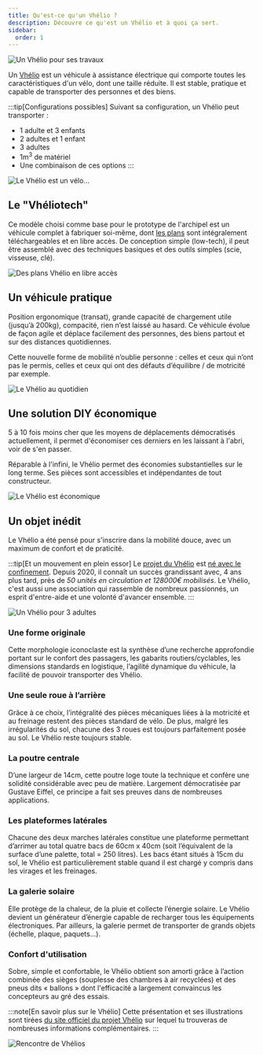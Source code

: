 ```yaml
---
title: Qu'est-ce qu'un Vhélio ?
description: Découvre ce qu'est un Vhélio et à quoi ça sert.
sidebar:
  order: 1
---
```


![Un Vhélio pour ses travaux](../../../assets/info/img-1-m3.jpg)

Un [Vhélio](https://vhelio.org) est un véhicule à assistance électrique qui comporte toutes les caractéristiques d'un vélo, dont une taille réduite. Il est stable, pratique et capable de transporter des personnes et des biens.

:::tip[Configurations possibles]
Suivant sa configuration, un Vhélio peut transporter&nbsp;:

- 1 adulte et 3 enfants
- 2 adultes et 1 enfant
- 3 adultes
- 1m<sup>3</sup> de matériel
- Une combinaison de ces options
:::

![Le Vhélio est un vélo...](../../../assets/info/info-velo.png)

## Le "Vhéliotech"

Ce modèle choisi comme base pour le prototype de l'archipel est un véhicule complet à fabriquer soi-même, dont [les plans](https://documentation.vhelio.org/vheliotech/guide-de-montage/v1.0.0/) sont intégralement téléchargeables et en libre accès. De conception simple (low-tech), il peut être assemblé avec des techniques basiques et des outils simples (scie, visseuse, clé).

![Des plans Vhélio en libre accès](../../../assets/info/img-freecad.png)

## Un véhicule pratique

Position ergonomique (transat), grande capacité de chargement utile (jusqu’à 200kg), compacité, rien n’est laissé au hasard. Ce véhicule évolue de façon agile et déplace facilement des personnes, des biens partout et sur des distances quotidiennes.

Cette nouvelle forme de mobilité n’oublie personne&nbsp;:  celles et ceux qui n’ont pas le permis, celles et ceux qui ont des défauts d’équilibre / de motricité par exemple.

![Le Vhélio au quotidien](../../../assets/info/info-quotidien.png)

## Une solution DIY économique

5 à 10 fois moins cher que les moyens de déplacements démocratisés actuellement, il permet d'économiser ces derniers en les laissant à l'abri, voir de s'en passer.

Réparable à l'infini, le Vhélio permet des économies substantielles sur le long terme. Ses pièces sont accessibles et indépendantes de tout constructeur.

![Le Vhélio est économique](../../../assets/info/info-economique.png)

## Un objet inédit

Le Vhélio a été pensé pour s'inscrire dans la mobilité douce, avec un maximum de confort et de praticité.

:::tip[Et un mouvement en plein essor]
Le [projet du Vhélio](https://vhelio.org/le-projet-et-ses-valeurs/) est [né avec le confinement](https://vhelio.org/vhelio-quand-tout-a-commence/). Depuis 2020, il connaît un succès grandissant avec, 4 ans plus tard, près de *50 unités en circulation et 128000€ mobilisés*. Le Vhélio, c'est aussi une association qui rassemble de nombreux passionnés, un esprit d'entre-aide et une volonté d'avancer ensemble.
:::

![Un Vhélio pour 3 adultes](../../../assets/info/img-3-adultes.jpg)

### Une forme originale

Cette morphologie iconoclaste est la synthèse d’une recherche approfondie portant sur le confort des passagers, les gabarits routiers/cyclables, les dimensions standards en logistique, l’agilité dynamique du véhicule, la facilité de pouvoir transporter des Vhélio.

### Une seule roue à l’arrière

Grâce à ce choix,  l’intégralité des pièces mécaniques liées à la motricité et au freinage restent des pièces standard de vélo. De plus, malgré les irrégularités du sol, chacune des 3 roues est toujours parfaitement posée au sol. Le Vhélio reste toujours stable.

### La poutre centrale

D’une largeur de 14cm, cette poutre loge toute la technique et confère une solidité considérable avec peu de matière. Largement démocratisée par Gustave Eiffel, ce principe a fait ses preuves dans de nombreuses applications.

### Les plateformes latérales

Chacune des deux marches latérales constitue une plateforme permettant d’arrimer au total quatre bacs de 60cm x 40cm (soit l’équivalent de la surface d’une palette, total = 250 litres). Les bacs étant situés à 15cm du sol, le Vhélio est particulièrement stable quand il est chargé y compris dans les virages et les freinages.

### La galerie solaire

Elle protège de la chaleur, de la pluie et collecte l’énergie solaire. Le Vhélio devient un générateur d’énergie capable de recharger tous les équipements électroniques. Par ailleurs, la galerie permet de transporter de grands objets (échelle, plaque, paquets…).

### Confort d'utilisation

Sobre, simple et confortable, le Vhélio obtient son amorti grâce à l’action combinée des sièges (souplesse des chambres à air recyclées) et des pneus dits « ballons » dont l'efficacité a largement convaincus les concepteurs au gré des essais.

:::note[En savoir plus sur le Vhélio]
Cette présentation et ses illustrations sont tirées [du site officiel du projet Vhélio](https://vhelio.org/) sur lequel tu trouveras de nombreuses informations complémentaires.
:::

![Rencontre de Vhélios](../../../assets/info/img-vhelios.jpg)
